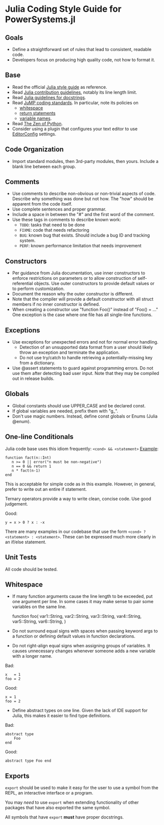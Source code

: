 # Julia Coding Style Guide for PowerSystems.jl

## Goals

* Define a straightforward set of rules that lead to consistent, readable
  code.
* Developers focus on producing high quality code, not how to format it.

## Base

* Read the official
[Julia style guide](https://docs.julialang.org/en/v1/manual/style-guide/index.html) as reference.
* Read [Julia contribution guidelines](https://github.com/JuliaLang/julia/blob/master/CONTRIBUTING.md#general-formatting-guidelines-for-julia-code-contributions), notably its line length limit.
* Read [Julia guidelines for docstrings](https://docs.julialang.org/en/v1/manual/documentation/index.html).
* Read [JuMP coding standards](http://www.juliaopt.org/JuMP.jl/dev/style). In particular, note its policies on
  * [whitespace](http://www.juliaopt.org/JuMP.jl/dev/style/#Whitespace-1)
  * [return statements](http://www.juliaopt.org/JuMP.jl/dev/style/#Return-statements-1)
  * [variable names](http://www.juliaopt.org/JuMP.jl/dev/style/#Use-of-underscores-within-names-1).
* Read [The Zen of Python](https://www.python.org/dev/peps/pep-0020).
* Consider using a plugin that configures your text editor to use [EditorConfig](https://editorconfig.org/) settings.

## Code Organization

* Import standard modules, then 3rd-party modules, then yours. Include a blank
  line between each group.

<!-- ### Modules:  TODO -->

## Comments

* Use comments to describe non-obvious or non-trivial aspects of code.
  Describe why something was done but not how. The "how" should be apparent from
  the code itself.
* Use complete sentences and proper grammar.
* Include a space in between the "#" and the first word of the comment.
* Use these tags in comments to describe known work:
  * `TODO`:  tasks that need to be done
  * `FIXME`:  code that needs refactoring
  * `BUG`:  known bug that exists. Should include a bug ID and tracking system.
  * `PERF`:  known performance limitation that needs improvement

## Constructors

* Per guidance from Julia documentation, use inner constructors to enforce
  restrictions on parameters or to allow construction of self-referential
  objects.
  Use outer constructors to provide default values or to perform customization.
* Document the reason why the outer constructor is different.
* Note that the compiler will provide a default constructor with all struct
  members if no inner constructor is defined.
* When creating a constructor use "function Foo()" instead of "Foo() = ..."
  One exception is the case where one file has all single-line functions.

## Exceptions

* Use exceptions for unexpected errors and not for normal error handling.
  * Detection of an unsupported data format from a user should likely throw
  an exception and terminate the application.
  * Do not use try/catch to handle retrieving a potentially-missing key from a
  dictionary.
* Use @assert statements to guard against programming errors. Do not use them
  after detecting bad user input. Note that they may be compiled out in release
  builds.

## Globals

* Global constants should use UPPER_CASE and be declared const.
* If global variables are needed, prefix them with "g_".
* Don't use magic numbers. Instead, define const globals or Enums (Julia
  @enum).

## One-line Conditionals

Julia code base uses this idiom frequently:  ```<cond> && <statement>```
[Example](https://docs.julialang.org/en/v1.0/manual/control-flow/#Short-Circuit-Evaluation-1):
>
    function fact(n::Int)
       n >= 0 || error("n must be non-negative")
       n == 0 && return 1
       n * fact(n-1)
    end

This is acceptable for simple code as in this example. However, in general,
prefer to write out an entire if statement.

Ternary operators provide a way to write clean, concise code.  Use good
judgement.

Good:
>
    y = x > 0 ? x : -x

There are many examples in our codebase that use the form ```<cond> ?
<statement> : <statement>```.  These can be expressed much more clearly in an
if/else statement.

## Unit Tests

All code should be tested.

## Whitespace

* If many function arguments cause the line length to be exceeded, put one
  argument per line. In some cases it may make sense to pair some variables on
  the same line.
  >
    function foo(
        var1::String,
        var2::String,
        var3::String,
        var4::String,
        var5::String,
        var6::String,
    )

* Do not surround equal signs with spaces when passing keyword args to a
  function or defining default values in function declarations.
* Do not right-align equal signs when assigning groups of variables. It causes
  unnecessary changes whenever someone adds a new variable with a longer name.

Bad:
>
    x   = 1
    foo = 2

Good:
>
    x = 1
    foo = 2

* Define abstract types on one line. Given the lack of IDE support for Julia,
  this makes it easier to find type definitions.

Bad:
>
    abstract type
        Foo
    end

Good:
>
    abstract type Foo end

## Exports

`export` should be used to make it easy for the user to use a symbol from the REPL,
an interactive interface or a program.

You may _need_ to use `export` when extending functionality of other packages
that have also exported the same symbol.

All symbols that have `export` **must** have proper docstrings.
